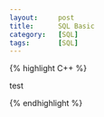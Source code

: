 ```yaml
---
layout:     post
title:      SQL Basic
category:   [SQL] 
tags:		[SQL]
---
```


{% highlight C++ %}

test

{% endhighlight %}
